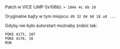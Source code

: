 Patch w VICE (JMP 0x106b): `> 104e 4c 6b 10`

Oryginalne bajty w tym miejscu: `d9 32 04 b0 18 a9 ...`

Gdyby nie było autorstart możnaby zrobić tak:
```POKE 4174, 76
POKE 4175, 107
POKE 4176, 16
RUN
```

